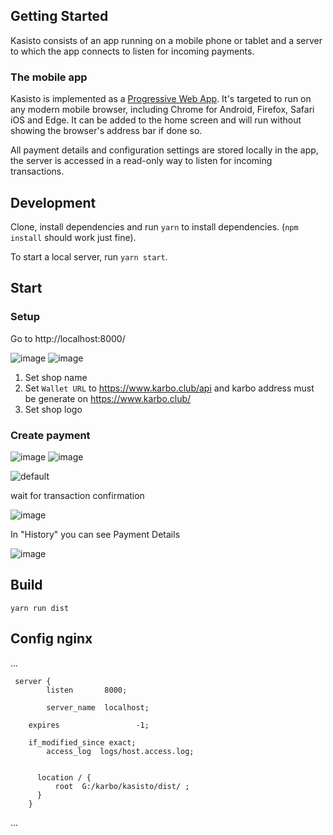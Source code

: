 

## Getting Started

Kasisto consists of an app running on a mobile phone or tablet and a server to which the app connects to listen for incoming payments.

### The mobile app

Kasisto is implemented as a [Progressive Web App](https://en.wikipedia.org/wiki/Progressive_web_app). It's targeted to run on any modern mobile browser, including Chrome for Android, Firefox, Safari iOS and Edge. It can be added to the home screen and will run without showing the browser's address bar if done so.

All payment details and configuration settings are stored locally in the app, the server is accessed in a read-only way to listen for incoming transactions.




## Development

Clone, install dependencies and run `yarn` to install dependencies. (`npm install` should work just fine).

To start a local server, run `yarn start`.


## Start

### Setup
Go to 
http://localhost:8000/

![image](https://user-images.githubusercontent.com/3770296/45736182-ded85780-bbf2-11e8-80c8-06bd8237cf8f.png)
![image](https://user-images.githubusercontent.com/3770296/45643999-23fe6b80-bac5-11e8-9c52-103f9312c27c.png)

1) Set shop name
2) Set `Wallet URL` to https://www.karbo.club/api and karbo address must be generate on  https://www.karbo.club/
3) Set shop logo

### Create payment
![image](https://user-images.githubusercontent.com/3770296/45738466-2e218680-bbf9-11e8-8907-c85c55d57ae1.png)
![image](https://user-images.githubusercontent.com/3770296/45738635-b30ca000-bbf9-11e8-8fbf-bc2b56eb7170.png)

![default](https://user-images.githubusercontent.com/3770296/45756473-9be5a680-bc29-11e8-898c-10b527da4c5e.gif)

wait for transaction confirmation

![image](https://user-images.githubusercontent.com/3770296/45740862-de45be00-bbfe-11e8-944e-3836c7745ef1.png)

In "History" you can see Payment Details

![image](https://user-images.githubusercontent.com/3770296/45741301-e6eac400-bbff-11e8-9d16-594a46fa57bf.png)



## Build
`yarn run dist`

## Config nginx
...
```
 server {
        listen       8000; 
	
        server_name  localhost;
  
	expires                 -1;

	if_modified_since exact;
        access_log  logs/host.access.log;
         

      location / {
          root  G:/karbo/kasisto/dist/ ;
      }
    }
```
...
